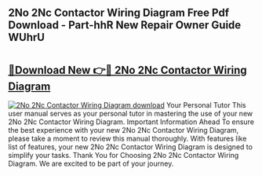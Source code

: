 ## 2No 2Nc Contactor Wiring Diagram Free Pdf Download - Part-hhR New Repair Owner Guide WUhrU

# <h2><a href="http://dfhn7i.blite.top/?on=2No+2Nc+Contactor+Wiring+Diagram">🔗Download New 👉🔴 2No 2Nc Contactor Wiring Diagram</a></h2>

[![2No 2Nc Contactor Wiring Diagram download](https://i.imgur.com/lujVjoI.png)](http://dfhn7i.blite.top/?on=2No+2Nc+Contactor+Wiring+Diagram)
Your Personal Tutor This user manual serves as your personal tutor in mastering the use of your new 2No 2Nc Contactor Wiring Diagram. Important Information Ahead To ensure the best experience with your new 2No 2Nc Contactor Wiring Diagram, please take a moment to review this manual thoroughly. With features like list of features, your new 2No 2Nc Contactor Wiring Diagram is designed to simplify your tasks. Thank You for Choosing 2No 2Nc Contactor Wiring Diagram. We are excited to be part of your journey.

